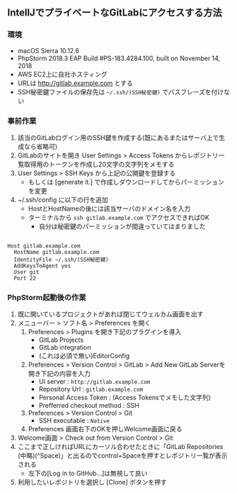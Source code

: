 IntellJでプライベートなGitLabにアクセスする方法
-----

### 環境

* macOS Sierra 10.12.6
* PhpStorm 2018.3 EAP Build #PS-183.4284.100, built on November 14, 2018
* AWS EC2上に自社ホスティング
* URLは http://gitlab.example.com とする
* SSH秘密鍵ファイルの保存先は `~/.ssh/(SSH秘密鍵)` でパスフレーズを付けない

### 事前作業

1. 該当のGitLabログイン用のSSH鍵を作成する(既にあるまたはサーバ上で生成なら省略可)
1. GitLabのサイトを開き User Settings > Access Tokens からレポジトリ一覧取得用のトークンを作成し20文字の文字列をメモする
1. User Settings > SSH Keys から上記の公開鍵を登録する
    * もしくは [generate it.] で作成しダウンロードしてからパーミッションを変更
1. ~/.ssh/config に以下の行を追加
    * HostとHostNameの後には該当サーバのドメイン名を入力
    * ターミナルから `ssh gitlab.example.com` でアクセスできればOK
        * 自分は秘密鍵のパーミッションが間違っていてはまりました

```:config

Host gitlab.example.com
  HostName gitlab.example.com
  IdentityFile ~/.ssh/(SSH秘密鍵)
  AddKeysToAgent yes
  User git
  Port 22

```

### PhpStorm起動後の作業

1. 既に開いているプロジェクトがあれば閉じてウェルカム画面を出す
1. メニューバー > ソフト名 > Preferences を開く
    1. Preferences > Plugins を開き下記のプラグインを導入
        * GitLab Projects
        * GitLab integration
        * (これは必須で無い)EditorConfig
    1. Preferences > Version Control > GitLab > Add New GitLab Serverを開き下記の内容を入力
        * UI server : `http://gitlab.example.com`
        * Repository Url : `gitlab.example.com`
        * Personal Access Token : (Access Tokensでメモした文字列)
        * Prefferred checkout method : SSH
    1. Preferences > Version Control > Git
        * SSH executable : `Native`
    1. Preferences 画面右下のOKを押しWelcome画面に戻る
1. Welcome画面 > Check out from Version Control > Git
1. ここまで正しければURLにカーソル合わせたときに「GitLab Repositories (中略)(^Space)」と出るのでcontrol+Spaceを押すとレポジトリ一覧が表示される
    * 左下の[Log in to GitHub...]は無視して良い
1. 利用したいレポジトリを選択し [Clone] ボタンを押す
